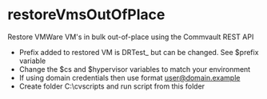 # restoreVmsOutOfPlace
Restore VMWare VM's in bulk out-of-place using the Commvault REST API

- Prefix added to restored VM is DRTest_ but can be changed. See $prefix variable
- Change the $cs and $hypervisor variables to match your environment
- If using domain credentials then use format user@domain.example
- Create folder C:\cvscripts and run script from this folder
